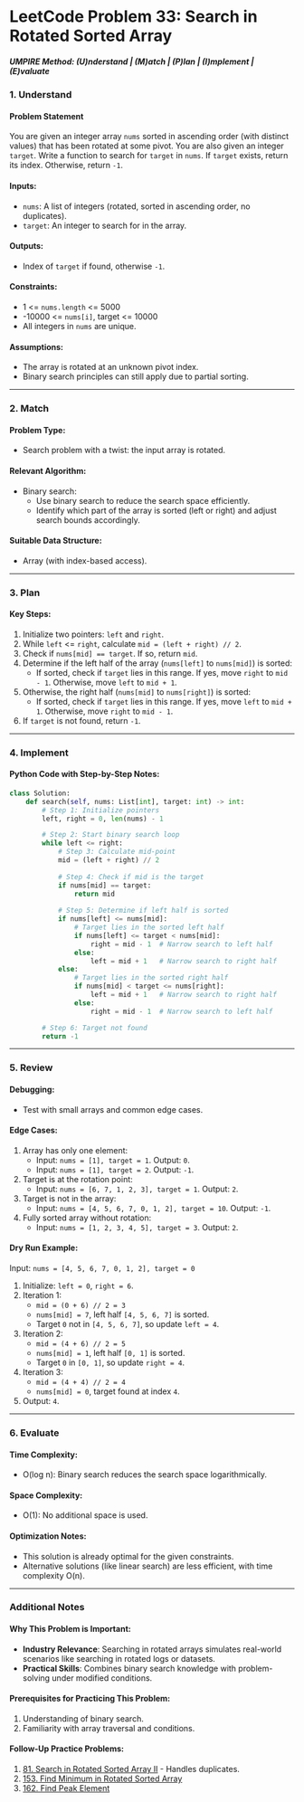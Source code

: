 
# LeetCode Problem 33: Search in Rotated Sorted Array

##### UMPIRE Method: (U)nderstand | (M)atch | (P)lan | (I)mplement | (E)valuate

### **1. Understand**

#### Problem Statement
You are given an integer array `nums` sorted in ascending order (with distinct values) that has been rotated at some pivot. You are also given an integer `target`. Write a function to search for `target` in `nums`. If `target` exists, return its index. Otherwise, return `-1`.

#### Inputs:
- `nums`: A list of integers (rotated, sorted in ascending order, no duplicates).
- `target`: An integer to search for in the array.

#### Outputs:
- Index of `target` if found, otherwise `-1`.

#### Constraints:
- 1 <= `nums.length` <= 5000
- -10000 <= `nums[i]`, target <= 10000
- All integers in `nums` are unique.

#### Assumptions:
- The array is rotated at an unknown pivot index.
- Binary search principles can still apply due to partial sorting.

---

### **2. Match**

#### Problem Type:
- Search problem with a twist: the input array is rotated.

#### Relevant Algorithm:
- Binary search:
  - Use binary search to reduce the search space efficiently.
  - Identify which part of the array is sorted (left or right) and adjust search bounds accordingly.

#### Suitable Data Structure:
- Array (with index-based access).

---

### **3. Plan**

#### Key Steps:
1. Initialize two pointers: `left` and `right`.
2. While `left` <= `right`, calculate `mid = (left + right) // 2`.
3. Check if `nums[mid] == target`. If so, return `mid`.
4. Determine if the left half of the array (`nums[left]` to `nums[mid]`) is sorted:
   - If sorted, check if `target` lies in this range. If yes, move `right` to `mid - 1`. Otherwise, move `left` to `mid + 1`.
5. Otherwise, the right half (`nums[mid]` to `nums[right]`) is sorted:
   - If sorted, check if `target` lies in this range. If yes, move `left` to `mid + 1`. Otherwise, move `right` to `mid - 1`.
6. If `target` is not found, return `-1`.

---

### **4. Implement**

#### Python Code with Step-by-Step Notes:
```python
class Solution:
    def search(self, nums: List[int], target: int) -> int:
        # Step 1: Initialize pointers
        left, right = 0, len(nums) - 1

        # Step 2: Start binary search loop
        while left <= right:
            # Step 3: Calculate mid-point
            mid = (left + right) // 2
            
            # Step 4: Check if mid is the target
            if nums[mid] == target:
                return mid
            
            # Step 5: Determine if left half is sorted
            if nums[left] <= nums[mid]:
                # Target lies in the sorted left half
                if nums[left] <= target < nums[mid]:
                    right = mid - 1  # Narrow search to left half
                else:
                    left = mid + 1   # Narrow search to right half
            else:
                # Target lies in the sorted right half
                if nums[mid] < target <= nums[right]:
                    left = mid + 1   # Narrow search to right half
                else:
                    right = mid - 1  # Narrow search to left half

        # Step 6: Target not found
        return -1
```

---

### **5. Review**

#### Debugging:
- Test with small arrays and common edge cases.

#### Edge Cases:
1. Array has only one element:
   - Input: `nums = [1], target = 1`. Output: `0`.
   - Input: `nums = [1], target = 2`. Output: `-1`.
2. Target is at the rotation point:
   - Input: `nums = [6, 7, 1, 2, 3], target = 1`. Output: `2`.
3. Target is not in the array:
   - Input: `nums = [4, 5, 6, 7, 0, 1, 2], target = 10`. Output: `-1`.
4. Fully sorted array without rotation:
   - Input: `nums = [1, 2, 3, 4, 5], target = 3`. Output: `2`.

#### Dry Run Example:
Input: `nums = [4, 5, 6, 7, 0, 1, 2], target = 0`

1. Initialize: `left = 0`, `right = 6`.
2. Iteration 1:
   - `mid = (0 + 6) // 2 = 3`
   - `nums[mid] = 7`, left half `[4, 5, 6, 7]` is sorted.
   - Target `0` not in `[4, 5, 6, 7]`, so update `left = 4`.
3. Iteration 2:
   - `mid = (4 + 6) // 2 = 5`
   - `nums[mid] = 1`, left half `[0, 1]` is sorted.
   - Target `0` in `[0, 1]`, so update `right = 4`.
4. Iteration 3:
   - `mid = (4 + 4) // 2 = 4`
   - `nums[mid] = 0`, target found at index `4`.
5. Output: `4`.

---

### **6. Evaluate**

#### Time Complexity:
- O(log n): Binary search reduces the search space logarithmically.

#### Space Complexity:
- O(1): No additional space is used.

#### Optimization Notes:
- This solution is already optimal for the given constraints.
- Alternative solutions (like linear search) are less efficient, with time complexity O(n).

---

### **Additional Notes**

#### Why This Problem is Important:
- **Industry Relevance**: Searching in rotated arrays simulates real-world scenarios like searching in rotated logs or datasets.
- **Practical Skills**: Combines binary search knowledge with problem-solving under modified conditions.

#### Prerequisites for Practicing This Problem:
1. Understanding of binary search.
2. Familiarity with array traversal and conditions.

#### Follow-Up Practice Problems:
1. [81. Search in Rotated Sorted Array II](https://leetcode.com/problems/search-in-rotated-sorted-array-ii/) - Handles duplicates.
2. [153. Find Minimum in Rotated Sorted Array](https://leetcode.com/problems/find-minimum-in-rotated-sorted-array/)
3. [162. Find Peak Element](https://leetcode.com/problems/find-peak-element/)
